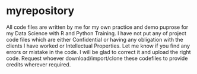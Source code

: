 # myrepository
All code files are written by me for my own practice and demo puprose for my Data Science with R and Python Training. 
I have not put any of project code files which are either Confidential or having any obligation with the clients I have worked or Intellectual Properties. 
Let me know if you find any errors or mistake in the code. I will be glad to correct it and upload the right code. 
Request whoever download/import/clone these codefiles to provide credits wherever required. 
